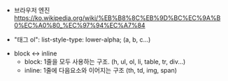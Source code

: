 - 브라우저 엔진
https://ko.wikipedia.org/wiki/%EB%B8%8C%EB%9D%BC%EC%9A%B0%EC%A0%80_%EC%97%94%EC%A7%84

- "태그 ol":  list-style-type: lower-alpha; (a, b, c...)
 
+ block <-> inline
  - block: 1줄을 모두 사용하는 구조. (h, ul, ol, li, table, tr, div...)
  - inline: 1줄에 다음요소와 이어지는 구조 (th, td, img, span)
